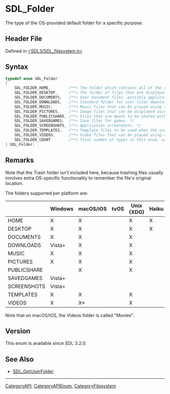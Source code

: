 # SDL_Folder

The type of the OS-provided default folder for a specific purpose.

## Header File

Defined in [<SDL3/SDL_filesystem.h>](https://github.com/libsdl-org/SDL/blob/main/include/SDL3/SDL_filesystem.h)

## Syntax

```c
typedef enum SDL_Folder
{
    SDL_FOLDER_HOME,        /**< The folder which contains all of the current user's data, preferences, and documents. It usually contains most of the other folders. If a requested folder does not exist, the home folder can be considered a safe fallback to store a user's documents. */
    SDL_FOLDER_DESKTOP,     /**< The folder of files that are displayed on the desktop. Note that the existence of a desktop folder does not guarantee that the system does show icons on its desktop; certain GNU/Linux distros with a graphical environment may not have desktop icons. */
    SDL_FOLDER_DOCUMENTS,   /**< User document files, possibly application-specific. This is a good place to save a user's projects. */
    SDL_FOLDER_DOWNLOADS,   /**< Standard folder for user files downloaded from the internet. */
    SDL_FOLDER_MUSIC,       /**< Music files that can be played using a standard music player (mp3, ogg...). */
    SDL_FOLDER_PICTURES,    /**< Image files that can be displayed using a standard viewer (png, jpg...). */
    SDL_FOLDER_PUBLICSHARE, /**< Files that are meant to be shared with other users on the same computer. */
    SDL_FOLDER_SAVEDGAMES,  /**< Save files for games. */
    SDL_FOLDER_SCREENSHOTS, /**< Application screenshots. */
    SDL_FOLDER_TEMPLATES,   /**< Template files to be used when the user requests the desktop environment to create a new file in a certain folder, such as "New Text File.txt".  Any file in the Templates folder can be used as a starting point for a new file. */
    SDL_FOLDER_VIDEOS,      /**< Video files that can be played using a standard video player (mp4, webm...). */
    SDL_FOLDER_COUNT        /**< Total number of types in this enum, not a folder type by itself. */
} SDL_Folder;
```

## Remarks

Note that the Trash folder isn't included here, because trashing files
usually involves extra OS-specific functionality to remember the file's
original location.

The folders supported per platform are:

|             | Windows | macOS/iOS | tvOS | Unix (XDG) | Haiku | Emscripten |
| ----------- | ------- | --------- | ---- | ---------- | ----- | ---------- |
| HOME        | X       | X         |      | X          | X     | X          |
| DESKTOP     | X       | X         |      | X          | X     |            |
| DOCUMENTS   | X       | X         |      | X          |       |            |
| DOWNLOADS   | Vista+  | X         |      | X          |       |            |
| MUSIC       | X       | X         |      | X          |       |            |
| PICTURES    | X       | X         |      | X          |       |            |
| PUBLICSHARE |         | X         |      | X          |       |            |
| SAVEDGAMES  | Vista+  |           |      |            |       |            |
| SCREENSHOTS | Vista+  |           |      |            |       |            |
| TEMPLATES   | X       | X         |      | X          |       |            |
| VIDEOS      | X       | X*        |      | X          |       |            |

Note that on macOS/iOS, the Videos folder is called "Movies".

## Version

This enum is available since SDL 3.2.0.

## See Also

- [SDL_GetUserFolder](SDL_GetUserFolder)

----
[CategoryAPI](CategoryAPI), [CategoryAPIEnum](CategoryAPIEnum), [CategoryFilesystem](CategoryFilesystem)

